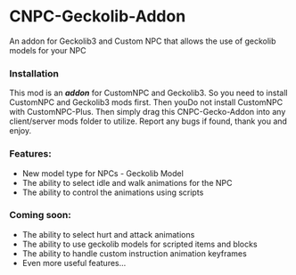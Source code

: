 # CNPC-Geckolib-Addon
An addon for Geckolib3 and Custom NPC that allows the use of geckolib models for your NPC

### Installation
This mod is an ***addon*** for CustomNPC and Geckolib3. So you need to install CustomNPC and Geckolib3 mods first. Then youDo not install CustomNPC with CustomNPC-Plus. Then simply drag this CNPC-Gecko-Addon into any client/server mods folder to utilize. Report any bugs if found, thank you and enjoy.

### Features:
 - New model type for NPCs - Geckolib Model
 - The ability to select idle and walk animations for the NPC
 - The ability to control the animations using scripts
### Coming soon:
 - The ability to select hurt and attack animations 
 - The ability to use geckolib models for scripted items and blocks
 - The ability to handle custom instruction animation keyframes
 - Even more useful features...